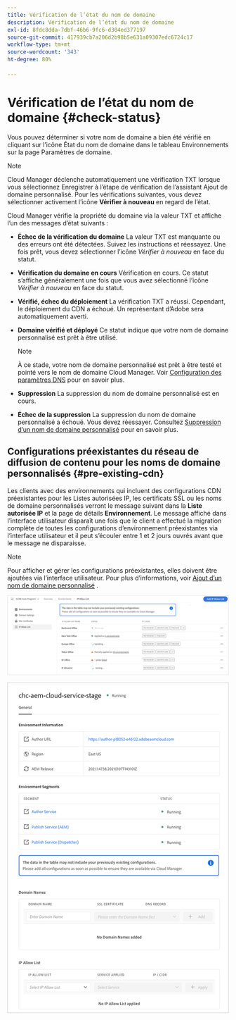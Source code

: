 ```yaml
---
title: Vérification de l’état du nom de domaine
description: Vérification de l’état du nom de domaine
exl-id: 8fdc8dda-7dbf-46b6-9fc6-d304ed377197
source-git-commit: 417939cb7a206d2b98b5e631a09307edc6724c17
workflow-type: tm+mt
source-wordcount: '343'
ht-degree: 80%

---
```


# Vérification de l’état du nom de domaine {#check-status}

Vous pouvez déterminer si votre nom de domaine a bien été vérifié en cliquant sur l’icône État du nom de domaine dans le tableau Environnements sur la page Paramètres de domaine.

>[!NOTE]
>Cloud Manager déclenche automatiquement une vérification TXT lorsque vous sélectionnez Enregistrer à l’étape de vérification de l’assistant Ajout de domaine personnalisé. Pour les vérifications suivantes, vous devez sélectionner activement l’icône **Vérifier à nouveau** en regard de l’état.

Cloud Manager vérifie la propriété du domaine via la valeur TXT et affiche l’un des messages d’état suivants :

* **Échec de la vérification du domaine**
La valeur TXT est manquante ou des erreurs ont été détectées. Suivez les instructions et réessayez. Une fois prêt, vous devez sélectionner 
l’icône *Vérifier à nouveau* en face du statut.

* **Vérification du domaine en cours**
Vérification en cours. Ce statut s’affiche généralement une fois que vous avez sélectionné 
l’icône *Vérifier à nouveau* en face du statut.

* **Vérifié, échec du déploiement**
La vérification TXT a réussi. Cependant, le déploiement du CDN a échoué. Un représentant d’Adobe sera automatiquement averti.

* **Domaine vérifié et déployé**
Ce statut indique que votre nom de domaine personnalisé est prêt à être utilisé.
   >[!NOTE]
   >À ce stade, votre nom de domaine personnalisé est prêt à être testé et pointé vers le nom de domaine Cloud Manager. Voir [Configuration des paramètres DNS](/help/implementing/cloud-manager/custom-domain-names/configure-dns-settings.md) pour en savoir plus.

* **Suppression**
La suppression du nom de domaine personnalisé est en cours.

* **Échec de la suppression**
La suppression du nom de domaine personnalisé a échoué. Vous devez réessayer. Consultez [Suppression d’un nom de domaine personnalisé](/help/implementing/cloud-manager/custom-domain-names/delete-custom-domain-name.md) pour en savoir plus.


## Configurations préexistantes du réseau de diffusion de contenu pour les noms de domaine personnalisés {#pre-existing-cdn}

Les clients avec des environnements qui incluent des configurations CDN préexistantes pour les Listes autorisées IP, les certificats SSL ou les noms de domaine personnalisés verront le message suivant dans la **Liste autorisée IP** et la page de détails **Environnement**. Le message affiché dans l’interface utilisateur disparaît une fois que le client a effectué la migration complète de toutes les configurations d’environnement préexistantes via l’interface utilisateur et il peut s’écouler entre 1 et 2 jours ouvrés avant que le message ne disparaisse.

>[!NOTE]
>Pour afficher et gérer les configurations préexistantes, elles doivent être ajoutées via l’interface utilisateur. Pour plus d’informations, voir [Ajout d’un nom de domaine personnalisé](/help/implementing/cloud-manager/custom-domain-names/add-custom-domain-name.md) .

![](/help/implementing/cloud-manager/assets/ip-allow-list-message1.png)

![](/help/implementing/cloud-manager/assets/ip-allow-list-message2.png)
